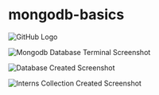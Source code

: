 # mongodb-basics

![GitHub Logo](/images/logo.png)

![Mongodb Database Terminal Screenshot](https://res.cloudinary.com/alchemist22/image/upload/v1585665391/Mongodb.png)

![Database Created Screenshot](https://res.cloudinary.com/alchemist22/image/upload/v1585665021/Alchemist_.png)

![Interns Collection Created Screenshot](https://res.cloudinary.com/alchemist22/image/upload/v1585665283/Interns.png)
